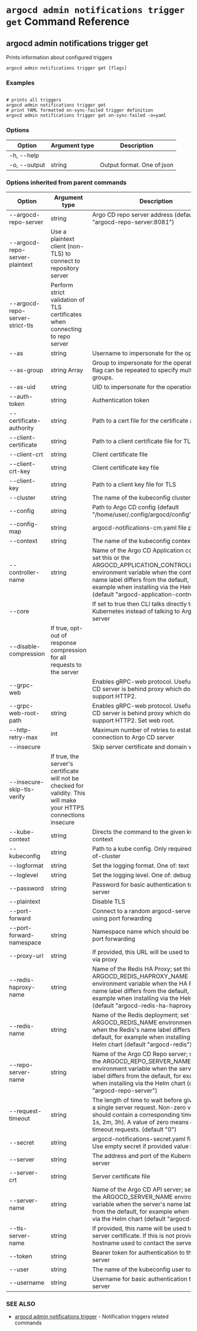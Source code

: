 # `argocd admin notifications trigger get` Command Reference

## argocd admin notifications trigger get

Prints information about configured triggers

```
argocd admin notifications trigger get [flags]
```

### Examples

```

# prints all triggers
argocd admin notifications trigger get
# print YAML formatted on-sync-failed trigger definition
argocd admin notifications trigger get on-sync-failed -o=yaml

```

### Options

| Option | Argument type | Description |
| ---------------- | ------ | ---- |
|  -h, --help   | |         |help for get|
|  -o, --output | string |  Output format. One of:json|yaml|wide|name (default "wide")|


### Options inherited from parent commands

| Option | Argument type | Description |
| ---------------- | ------ | ---- |
| --argocd-repo-server | string | Argo CD repo server address (default "argocd-repo-server:8081") |
| --argocd-repo-server-plaintext| Use a plaintext client (non-TLS) to connect to repository server |
| --argocd-repo-server-strict-tls| Perform strict validation of TLS certificates when connecting to repo server |
| --as | string | Username to impersonate for the operation |
| --as-group | string Array| Group to impersonate for the operation, this flag can be repeated to specify multiple groups. |
| --as-uid | string | UID to impersonate for the operation |
| --auth-token | string | Authentication token |
| --certificate-authority | string | Path to a cert file for the certificate authority |
| --client-certificate | string | Path to a client certificate file for TLS |
| --client-crt | string | Client certificate file |
| --client-crt-key | string | Client certificate key file |
| --client-key | string | Path to a client key file for TLS |
| --cluster | string | The name of the kubeconfig cluster to use |
| --config | string | Path to Argo CD config (default "/home/user/.config/argocd/config") |
| --config-map | string | argocd-notifications-cm.yaml file path |
| --context | string | The name of the kubeconfig context to use |
| --controller-name | string | Name of the Argo CD Application controller; set this or the ARGOCD_APPLICATION_CONTROLLER_NAME environment variable when the controller's name label differs from the default, for example when installing via the Helm chart (default "argocd-application-controller") |
| --core | |If set to true then CLI talks directly to Kubernetes instead of talking to Argo CD API server |
| --disable-compression| If true, opt-out of response compression for all requests to the server |
| --grpc-web | |Enables gRPC-web protocol. Useful if Argo CD server is behind proxy which does not support HTTP2. |
| --grpc-web-root-path | string | Enables gRPC-web protocol. Useful if Argo CD server is behind proxy which does not support HTTP2. Set web root. |
| --http-retry-max | int | Maximum number of retries to establish http connection to Argo CD server |
| --insecure | |Skip server certificate and domain verification |
| --insecure-skip-tls-verify| If true, the server's certificate will not be checked for validity. This will make your HTTPS connections insecure |
| --kube-context | string | Directs the command to the given kube-context |
| --kubeconfig | string | Path to a kube config. Only required if out-of-cluster |
| --logformat | string | Set the logging format. One of: text|json (default "text") |
| --loglevel | string | Set the logging level. One of: debug|info|warn|error (default "info") |
| --password | string | Password for basic authentication to the API server |
| --plaintext | |Disable TLS |
| --port-forward | |Connect to a random argocd-server port using port forwarding |
| --port-forward-namespace | string | Namespace name which should be used for port forwarding |
| --proxy-url | string | If provided, this URL will be used to connect via proxy |
| --redis-haproxy-name | string | Name of the Redis HA Proxy; set this or the ARGOCD_REDIS_HAPROXY_NAME environment variable when the HA Proxy's name label differs from the default, for example when installing via the Helm chart (default "argocd-redis-ha-haproxy") |
| --redis-name | string | Name of the Redis deployment; set this or the ARGOCD_REDIS_NAME environment variable when the Redis's name label differs from the default, for example when installing via the Helm chart (default "argocd-redis") |
| --repo-server-name | string | Name of the Argo CD Repo server; set this or the ARGOCD_REPO_SERVER_NAME environment variable when the server's name label differs from the default, for example when installing via the Helm chart (default "argocd-repo-server") |
| --request-timeout | string | The length of time to wait before giving up on a single server request. Non-zero values should contain a corresponding time unit (e.g. 1s, 2m, 3h). A value of zero means don't timeout requests. (default "0") |
| --secret | string | argocd-notifications-secret.yaml file path. Use empty secret if provided value is ':empty' |
| --server | string | The address and port of the Kubernetes API server |
| --server-crt | string | Server certificate file |
| --server-name | string | Name of the Argo CD API server; set this or the ARGOCD_SERVER_NAME environment variable when the server's name label differs from the default, for example when installing via the Helm chart (default "argocd-server") |
| --tls-server-name | string | If provided, this name will be used to validate server certificate. If this is not provided, hostname used to contact the server is used. |
| --token | string | Bearer token for authentication to the API server |
| --user | string | The name of the kubeconfig user to use |
| --username | string | Username for basic authentication to the API server |


### SEE ALSO

* [argocd admin notifications trigger](argocd_admin_notifications_trigger.md)	 - Notification triggers related commands

